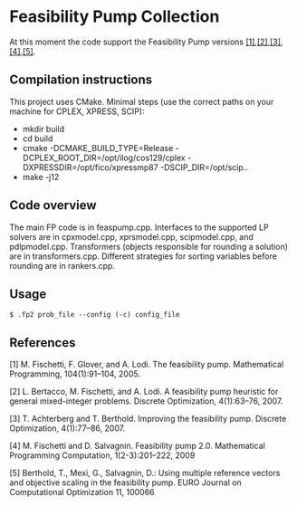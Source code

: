 # Feasibility Pump Collection

At this moment the code support the Feasibility Pump versions [[1]](#1),[[2]](#2),[[3]](#3),[[4]](#4),[[5]](#5).

Compilation instructions
------------------------

This project uses CMake. Minimal steps (use the correct paths on your machine for CPLEX, XPRESS, SCIP):

- mkdir build
- cd build
- cmake -DCMAKE_BUILD_TYPE=Release -DCPLEX_ROOT_DIR=/opt/ilog/cos129/cplex -DXPRESSDIR=/opt/fico/xpressmp87 -DSCIP_DIR=/opt/scip..
- make -j12


Code overview
-------------

The main FP code is in feaspump.cpp. Interfaces to the supported LP solvers are in cpxmodel.cpp, xprsmodel.cpp, scipmodel.cpp, and pdlpmodel.cpp.
Transformers (objects responsible for rounding a solution) are in transformers.cpp. Different strategies for sorting variables before rounding are in rankers.cpp.


Usage
-------------
```
$ .fp2 prob_file --config (-c) config_file
```

References
------------
<a id="1">[1]</a> 
M. Fischetti, F. Glover, and A. Lodi. The feasibility pump. Mathematical
Programming, 104(1):91–104, 2005.

<a id="2">[2]</a> 
L. Bertacco, M. Fischetti, and A. Lodi. A feasibility pump heuristic for
general mixed-integer problems. Discrete Optimization, 4(1):63–76, 2007.

<a id="3">[3]</a> 
T. Achterberg and T. Berthold. Improving the feasibility pump. Discrete
Optimization,     4(1):77–86, 2007.

<a id="4">[4]</a> 
M. Fischetti and D. Salvagnin. Feasibility pump 2.0. Mathematical Programming 
Computation, 1(2-3):201–222, 2009

<a id="">[5]</a> 
Berthold, T., Mexi, G., Salvagnin, D.: Using multiple reference vectors and objective
scaling in the feasibility pump. EURO Journal on Computational Optimization
11, 100066 
